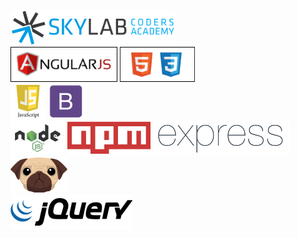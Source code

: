 [![Skylab](https://github.com/Iggy-Codes/logo-images/blob/master/logos/skylab-56.png)](http://www.skylabcoders.com/)   
[![AngularJS](https://github.com/Iggy-Codes/logo-images/blob/master/logos/angularjs.png)](https://angularjs.org/)
[![HTML5 and CSS3](https://github.com/Iggy-Codes/logo-images/blob/master/logos/html5andcss3.png)](http://www.w3.org/)  
[![JavaScript](https://github.com/Iggy-Codes/logo-images/blob/master/logos/js.png)](http://www.w3.org/)
[![Bootstrap](https://github.com/Iggy-Codes/logo-images/blob/master/logos/bootstrap.png)](http://getbootstrap.com/)  
[![NodeJS](https://github.com/Iggy-Codes/logo-images/blob/master/logos/nodejs.png)](https://nodejs.org/)
[![npm](https://github.com/Iggy-Codes/logo-images/blob/master/logos/npm.png)](https://www.npmjs.com/)
[![ExpressJS](https://github.com/Iggy-Codes/logo-images/blob/master/logos/expressjs.png)](http://www.expressjs.com/)  
[![PugJS](https://github.com/Iggy-Codes/logo-images/blob/master/logos/pug.png)](http://www.pugjs.org/)  
[![jQuery](https://github.com/Iggy-Codes/logo-images/blob/master/logos/jquery.png)](http://jquery.com/)  
